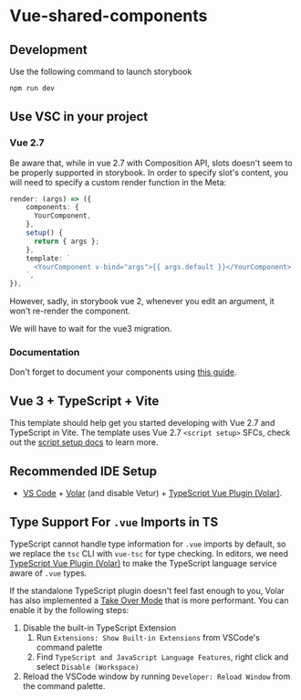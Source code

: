 # Vue-shared-components

## Development

Use the following command to launch storybook

```bash
npm run dev
```

## Use VSC in your project

<!-- TODO -->
<!-- TODO -->
<!-- TODO -->
<!-- TODO -->

### Vue 2.7

Be aware that, while in vue 2.7 with Composition API, slots doesn't seem to be properly supported in storybook.
In order to specify slot's content, you will need to specify a custom render function in the Meta:

```ts
render: (args) => ({
    components: {
      YourComponent,
    },
    setup() {
      return { args };
    },
    template: `
      <YourComponent v-bind="args">{{ args.default }}</YourComponent>
    `,
}),
```

However, sadly, in storybook vue 2, whenever you edit an argument, it won't re-render the component.

We will have to wait for the vue3 migration.

### Documentation

Don't forget to document your components using [this guide](https://github.com/vue-styleguidist/vue-styleguidist/tree/dev/packages/vue-docgen-api#using-jsdoc-tags).

## Vue 3 + TypeScript + Vite

This template should help get you started developing with Vue 2.7 and TypeScript in Vite. The template uses Vue 2.7 `<script setup>` SFCs, check out the [script setup docs](https://v3.vuejs.org/api/sfc-script-setup.html#sfc-script-setup) to learn more.

## Recommended IDE Setup

- [VS Code](https://code.visualstudio.com/) + [Volar](https://marketplace.visualstudio.com/items?itemName=Vue.volar) (and disable Vetur) + [TypeScript Vue Plugin (Volar)](https://marketplace.visualstudio.com/items?itemName=Vue.vscode-typescript-vue-plugin).

## Type Support For `.vue` Imports in TS

TypeScript cannot handle type information for `.vue` imports by default, so we replace the `tsc` CLI with `vue-tsc` for type checking. In editors, we need [TypeScript Vue Plugin (Volar)](https://marketplace.visualstudio.com/items?itemName=Vue.vscode-typescript-vue-plugin) to make the TypeScript language service aware of `.vue` types.

If the standalone TypeScript plugin doesn't feel fast enough to you, Volar has also implemented a [Take Over Mode](https://github.com/johnsoncodehk/volar/discussions/471#discussioncomment-1361669) that is more performant. You can enable it by the following steps:

1. Disable the built-in TypeScript Extension
   1. Run `Extensions: Show Built-in Extensions` from VSCode's command palette
   2. Find `TypeScript and JavaScript Language Features`, right click and select `Disable (Workspace)`
2. Reload the VSCode window by running `Developer: Reload Window` from the command palette.
